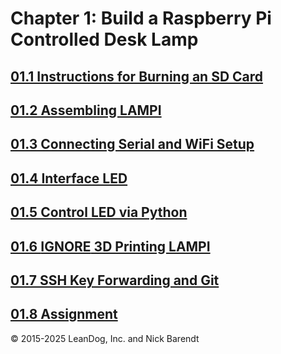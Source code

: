 # Chapter 1: Build a Raspberry Pi Controlled Desk Lamp

## [01.1 Instructions for Burning an SD Card](01.1_Burning_an_SD_Card_Image/README.md)

## [01.2 Assembling LAMPI](01.2_Assemble_LAMPI/README.md)

## [01.3 Connecting Serial and WiFi Setup](01.3_Connecting_Serial_and_Wifi_Setup/README.md)

## [01.4 Interface LED](01.4_Interface_LED/README.md)

## [01.5 Control LED via Python](01.5_Control_LED_via_Python_Script/README.md)

## [01.6 **IGNORE** 3D Printing LAMPI](01.6_3D_Printing/README.md) 

## [01.7 SSH Key Forwarding and Git](01.7_SSH_Key_Forwarding_and_Git/README.md)

## [01.8 Assignment](01.8_Assignment/README.md)


&copy; 2015-2025 LeanDog, Inc. and Nick Barendt
